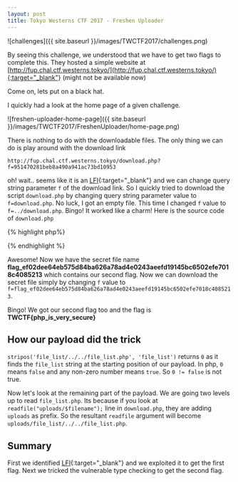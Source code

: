 ```yaml
---
layout: post
title: Tokyo Westerns CTF 2017 - Freshen Uploader
---
```


![challenges]({{ site.baseurl }}/images/TWCTF2017/challenges.png)

By seeing this challenge, we understood that we have to get two flags to complete this. They hosted a simple website at [http://fup.chal.ctf.westerns.tokyo/](http://fup.chal.ctf.westerns.tokyo/){:target="_blank"} (might not be available now)

Come on, lets put on a black hat.

I quickly had a look at the home page of a given challenge.

![freshen-uploader-home-page]({{ site.baseurl }}/images/TWCTF2017/FreshenUploader/home-page.png)

There is nothing to do with the downloadable files. The only thing we can do is play around with the download link

`http://fup.chal.ctf.westerns.tokyo/download.php?f=951470281beb8a490a941ac73bd10953`

oh! wait.. seems like it is an [LFI](https://www.owasp.org/index.php/Testing_for_Local_File_Inclusion){:target="_blank"} and we can change query string parameter `f` of the download link. So I quickly tried to download the script `download.php` by changing query string parameter value to `f=download.php`. No luck, I got an empty file. This time I changed `f` value to `f=../download.php`. Bingo! It worked like a charm! Here is the source code of `download.php`


{% highlight php%}
<?php
// TWCTF{then_can_y0u_read_file_list?}
$filename = $_GET['f'];
if(stripos($filename, 'file_list') != false) die();
header("Content-Type: application/octet-stream");
header("Content-Disposition: attachment; filename='$filename'");
readfile("uploads/$filename");
{% endhighlight %}

We got our first flag **TWCTF{then_can_y0u_read_file_list?}**

Now we have to find second flag and it seems like the first flag reveals a hint as it reads "then can you read file list?". So I quickly tried different values for query string parameter `f` to download the `file_list.php` but every time I ended up with an empty page.

After some time, I thought that source code of home page i.e. `index.php` can reveal some more information. So I went ahead and downloaded the source code of `index.php`.

{% highlight php %}
<?php
/**
 *
 */
include('file_list.php');
...
...
...
{% endhighlight %}

From above piece of code, we can conclude that both `index.php` and `file_list.php` are in same directory.

After some more failed trails, I realise that the `if` condition in `download.php` script is not letting us to download `file_list.php`.

So we have to bypass this condition `if(stripos($filename, 'file_list') != false) die();`. I just skim through the documentation of [`stripos`](http://php.net/manual/en/function.stripos.php){:target="_blank"} function and found that the type checking of return value can be vulnerable. Now it's very clear that the vulnerability lies in the condition checking because they are using `!=` operator in `if(stripos($filename, 'file_list') != false) die();`.

So I quickly opened a console and did few trials in php interpreter.

![freshen-uploader-php-interpreter-trials]({{ site.baseurl }}/images/TWCTF2017/FreshenUploader/php-interpreter-trials.png)

As php [documentation](http://php.net/manual/en/function.stripos.php){:target="_blank"} says, stripos — Find the position of the **first occurrence** of a case-insensitive substring in a string

So we can trick the `if` condition by changing the query string parameter to `f=file_list/../../file_list.php`. Yay! We got the source code of `file_list.php`

{% highlight php %}
<?php
$files = [
  [FALSE, 1, 'test.cpp', 192, '6a92b449761226434f5fce6c8e87295a'],
  [FALSE, 2, 'test.c', 325, '27259bca9edf408829bb749969449550'],
  [TRUE, 3, 'flag_ef02dee64eb575d84ba626a78ad4e0243aeefd19145bc6502efe7018c4085213', 1337, 'flag_ef02dee64eb575d84ba626a78ad4e0243aeefd19145bc6502efe7018c4085213'],
  [FALSE, 4, 'test.py', 94, '951470281beb8a490a941ac73bd10953'],
];
?>
{% endhighlight %}

Awesome! Now we have the secret file name **flag_ef02dee64eb575d84ba626a78ad4e0243aeefd19145bc6502efe7018c4085213** which contains our second flag. Now we can download the secret file simply by changing `f` value to `f=flag_ef02dee64eb575d84ba626a78ad4e0243aeefd19145bc6502efe7018c4085213`.

Bingo! We got our second flag too and the flag is **TWCTF{php_is_very_secure}**

## How our payload did the trick

`stripos('file_list/../../file_list.php', 'file_list')` returns `0` as it finds the `file_list` string at the starting position of our payload. In php, `0` means `false` and any non-zero number means `true`. So `0 != false` is not true.

Now let's look at the remaining part of the payload. We are going two levels up to read `file_list.php`. Its because if you look at `readfile("uploads/$filename");` line in `download.php`, they are adding `uploads` as prefix. So the resultant `readfile` argument will become `uploads/file_list/../../file_list.php`.

## Summary
First we identified [LFI](https://www.owasp.org/index.php/Testing_for_Local_File_Inclusion){:target="_blank"} and we exploited it to get the first flag. Next we tricked the vulnerable type checking to get the second flag.
